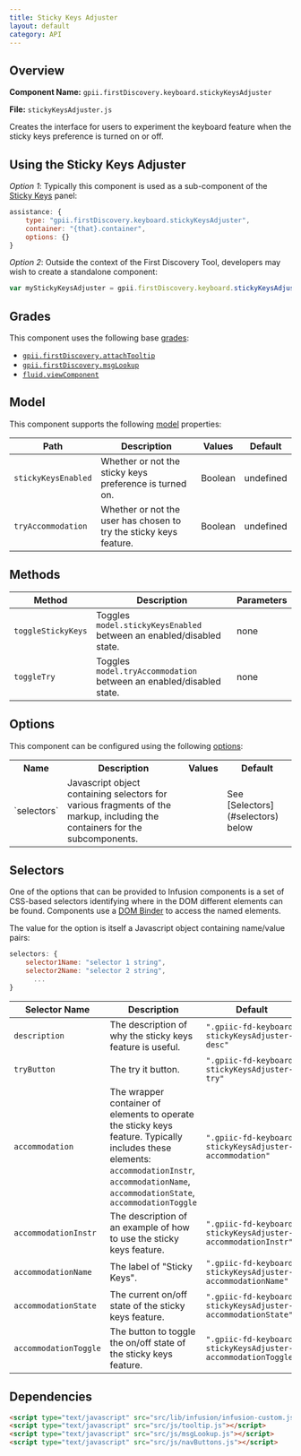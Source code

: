 ```yaml
---
title: Sticky Keys Adjuster
layout: default
category: API
---
```


## Overview

**Component Name:** `gpii.firstDiscovery.keyboard.stickyKeysAdjuster`

**File:** `stickyKeysAdjuster.js`

Creates the interface for users to experiment the keyboard feature when the sticky keys
preference is turned on or off.

## Using the Sticky Keys Adjuster

*Option 1*: Typically this component is used as a sub-component of the [Sticky Keys](keyboard.md) panel:
```javascript
assistance: {
    type: "gpii.firstDiscovery.keyboard.stickyKeysAdjuster",
    container: "{that}.container",
    options: {}
}
```

*Option 2*: Outside the context of the First Discovery Tool, developers may wish to create a standalone component:
```javascript
var myStickyKeysAdjuster = gpii.firstDiscovery.keyboard.stickyKeysAdjuster(container, options);
```


## Grades

This component uses the following base
[grades](http://docs.fluidproject.org/infusion/development/ComponentGrades.html):

* [`gpii.firstDiscovery.attachTooltip`](attachTooltip.md)
* [`gpii.firstDiscovery.msgLookup`](msgLookup.md)
* [`fluid.viewComponent`](http://docs.fluidproject.org/infusion/development/ComponentGrades.html)

## Model

This component supports the following
[model](http://docs.fluidproject.org/infusion/development/tutorial-gettingStartedWithInfusion/ModelComponents.html)
properties:

| Path   | Description | Values | Default |
|--------|-------------|--------|---------|
| `stickyKeysEnabled` | Whether or not the sticky keys preference is turned on. | Boolean | undefined |
| `tryAccommodation ` |Whether or not the user has chosen to try the sticky keys feature.  | Boolean | undefined |

## Methods

| Method | Description | Parameters |
|--------|-------------|------------|
| `toggleStickyKeys` | Toggles `model.stickyKeysEnabled` between an enabled/disabled state. | none  |
| `toggleTry` | Toggles `model.tryAccommodation` between an enabled/disabled state. | none  |

## Options

This component can be configured using the following
[options](http://docs.fluidproject.org/infusion/development/ComponentOptionsAndDefaults.html):

<table>
    <tr><th>Name</th><th>Description</th><th>Values</th><th>Default</th></tr>
    <tr>
        <td>`selectors`</td>
        <td>Javascript object containing selectors for various fragments of the markup, including the containers for the subcomponents.</td>
        <td></td>
        <td>See [Selectors](#selectors) below</td>
    </tr>
</table>

## Selectors

One of the options that can be provided to Infusion components is a set of CSS-based
selectors identifying where in the DOM different elements can be found. Components use a
[DOM Binder](http://docs.fluidproject.org/infusion/development/DOMBinder.html) to access the
named elements.

The value for the option is itself a Javascript object containing name/value pairs:

```javascript
selectors: {
    selector1Name: "selector 1 string",
    selector2Name: "selector 2 string",
      ...
}
```

| Selector Name | Description | Default |
|---------------|-------------|---------|
| `description` | The description of why the sticky keys feature is useful. | `".gpiic-fd-keyboard-stickyKeysAdjuster-desc"` |
| `tryButton` | The try it button. | `".gpiic-fd-keyboard-stickyKeysAdjuster-try"` |
| `accommodation` | The wrapper container of elements to operate the sticky keys feature. Typically includes these elements: `accommodationInstr`, `accommodationName`, `accommodationState`, `accommodationToggle` | `".gpiic-fd-keyboard-stickyKeysAdjuster-accommodation"` |
| `accommodationInstr` | The description of an example of how to use the sticky keys feature. | `".gpiic-fd-keyboard-stickyKeysAdjuster-accommodationInstr"` |
| `accommodationName` | The label of "Sticky Keys". | `".gpiic-fd-keyboard-stickyKeysAdjuster-accommodationName"` |
| `accommodationState` | The current on/off state of the sticky keys feature. | `".gpiic-fd-keyboard-stickyKeysAdjuster-accommodationState"` |
| `accommodationToggle` | The button to toggle the on/off state of the sticky keys feature. | `".gpiic-fd-keyboard-stickyKeysAdjuster-accommodationToggle"` |

## Dependencies

```html
<script type="text/javascript" src="src/lib/infusion/infusion-custom.js"></script>
<script type="text/javascript" src="src/js/tooltip.js"></script>
<script type="text/javascript" src="src/js/msgLookup.js"></script>
<script type="text/javascript" src="src/js/navButtons.js"></script>
```

